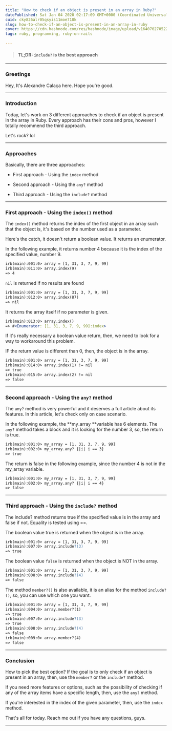 ```yaml
---
title: "How to check if an object is present in an array in Ruby?"
datePublished: Sat Jan 04 2020 02:17:09 GMT+0000 (Coordinated Universal Time)
cuid: cky826alr05qsyis11moe718k
slug: how-to-check-if-an-object-is-present-in-an-array-in-ruby
cover: https://cdn.hashnode.com/res/hashnode/image/upload/v1640702705220/aVmC-Kclu.png
tags: ruby, programming, ruby-on-rails

---
```


> #### TL;DR: `include?` is the best approach

---

### Greetings

Hey, It's Alexandre Calaça here. Hope you're good.

---

### Introduction

Today, let's work on 3 different approaches to check if an object is present in the array in Ruby. Every approach has their cons and pros, however I totally recommend the third approach.

Let's rock? lol

---

### Approaches

Basically, there are three approaches:

* First approach - Using the `index` method
    
* Second approach - Using the `any?` method
    
* Third approach - Using the `include?` method
    

---

### First approach - Using the `index()` method

The `index()` method returns the index of the first object in an array such that the object is, it's based on the number used as a parameter.

Here's the catch, it doesn't return a boolean value. It returns an enumerator.

In the following example, it returns number 4 because it is the index of the specified value, number 9.

```apache
irb(main):001:0> array = [1, 31, 3, 7, 9, 99]
irb(main):011:0> array.index(9)
=> 4
```

`nil` is returned if no results are found

```apache
irb(main):001:0> array = [1, 31, 3, 7, 9, 99]
irb(main):012:0> array.index(87)
=> nil
```

It returns the array itself if no parameter is given.

```apache
irb(main):013:0> array.index()
=> #<Enumerator: [1, 31, 3, 7, 9, 99]:index>
```

If it's really necessary a boolean value return, then, we need to look for a way to workaround this problem.

IF the return value is different than 0, then, the object is in the array.

```apache
irb(main):001:0> array = [1, 31, 3, 7, 9, 99]
irb(main):014:0> array.index(1) != nil
=> true
irb(main):015:0> array.index(2) != nil
=> false
```

---

### Second approach - Using the `any?` method

The `any?` method is very powerful and it deserves a full article about its features. In this article, let's check only on case scenario.

In the following example, the \*\*my\_array \*\*variable has 6 elements. The `any?` method takes a block and it is looking for the number 3, so, the return is true.

```apache
irb(main):001:0> my_array = [1, 31, 3, 7, 9, 99]
irb(main):002:0> my_array.any? {|i| i == 3}
=> true
```

The return is false in the following example, since the number 4 is not in the my\_array variable.

```apache
irb(main):001:0> my_array = [1, 31, 3, 7, 9, 99]
irb(main):002:0> my_array.any? {|i| i == 4}
=> false
```

---

### Third approach - Using the `include?` method

The include? method returns true if the specified value is in the array and false if not. Equality is tested using ==.

The boolean value true is returned when the object is in the array.

```apache
irb(main):001:0> array = [1, 31, 3, 7, 9, 99]
irb(main):007:0> array.include?(3)
=> true
```

The boolean value `false` is returned when the object is NOT in the array.

```apache
irb(main):001:0> array = [1, 31, 3, 7, 9, 99]
irb(main):008:0> array.include?(4)
=> false
```

The method `member?()` is also available, it is an alias for the method `include?()`, so, you can use which one you want.

```apache
irb(main):001:0> array = [1, 31, 3, 7, 9, 99]
irb(main):004:0> array.member?(1)
=> true
irb(main):007:0> array.include?(3)
=> true
irb(main):008:0> array.include?(4)
=> false
irb(main):009:0> array.member?(4)
=> false
```

---

### Conclusion

How to pick the best option? If the goal is to only check if an object is present in an array, then, use the `member?` or the `include?` method.

If you need more features or options, such as the possibility of checking if any of the array items have a specific length, then, use the `any?` method.

If you're interested in the index of the given parameter, then, use the `index` method.

That's all for today. Reach me out if you have any questions, guys.

---